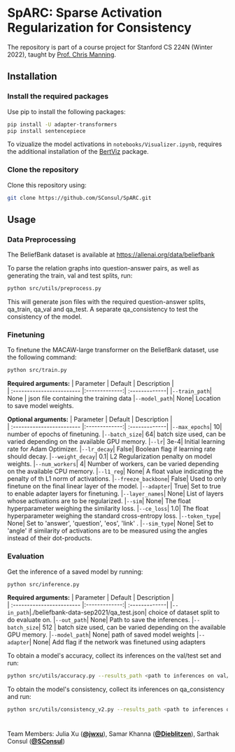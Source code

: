 # SpARC: Sparse Activation Regularization for Consistency
The repository is part of a course project for Stanford CS 224N (Winter 2022), taught by [Prof. Chris Manning](https://nlp.stanford.edu/~manning/).


## Installation

### Install the required packages
Use pip to install the following packages:
```bash
pip install -U adapter-transformers
pip install sentencepiece
```
To vizualize the model activations in `notebooks/Visualizer.ipynb`, requires the additional installation of the [BertViz](https://github.com/jessevig/bertviz) package.

### Clone the repository
Clone this repository using:

```bash
git clone https://github.com/SConsul/SpARC.git
```
## Usage

### Data Preprocessing
The BeliefBank dataset is available at https://allenai.org/data/beliefbank

To parse the relation graphs into question-answer pairs, as well as generating the train, val and test splits, run:
```bash
python src/utils/preprocess.py
```
This will generate json files with the required question-answer splits, qa_train, qa_val and qa_test. A separate qa_consistency to test the consistency of the model.

### Finetuning
To finetune the MACAW-large transformer on the BeliefBank dataset, use the following command:
```bash
python src/train.py 
```
**Required arguments:**
| Parameter                 | Default       | Description   |	
| :------------------------ |:-------------:| :-------------|
|`--train_path`| None | json file containing the training data
|`--model_path`| None| Location to save model weights.

**Optional arguments:**
| Parameter                 | Default       | Description   |	
| :------------------------ |:-------------:| :-------------|
|`--max_epochs`| 10| number of epochs of finetuning.
|`--batch_size`| 64| batch size used, can be varied depending on the available GPU memory.
|`--lr`| 3e-4| Initial learning rate for Adam Optimizer.
|`--lr_decay`| False| Boolean flag if learning rate should decay.
|`--weight_decay`| 0.1| L2 Regularization penalty on model weights.
|`--num_workers`| 4| Number of workers, can be varied depending on the available CPU memory.
|`--l1_reg`| None| A float value indicating the penalty of th L1 norm of activations.
|`--freeze_backbone`| False| Used to only finetune on the final linear layer of the model.
|`--adapter`| True| Set to true to enable adapter layers for finetuning.
|`--layer_names`| None| List of layers whose activations are to be regularized.
|`--sim`| None| The float hyperparameter weighing the similarity loss.
|`--ce_loss`| 1.0| The float hyperparameter weighing the standard cross-entropy loss.
|`--token_type`| None| Set to 'answer', 'question', 'eos', 'link' .
|`--sim_type`| None| Set to 'angle' if similarity of activations are to be measured using the angles instead of their dot-products.

### Evaluation
Get the inference of a saved model by running:
```bash
python src/inference.py
```
**Required arguments:**
| Parameter                 | Default       | Description   |	
| :------------------------ |:-------------:| :-------------|
|`--in_path`|./beliefbank-data-sep2021/qa_test.json| choice of dataset split to do evaluate on. 
|`--out_path`| None| Path to save the inferences. 
|`--batch_size`| 512 | batch size used, can be varied depending on the available GPU memory.
|`--model_path`| None| path of saved model weights
|`--adapter`| None| Add flag if the network was finetuned using adapters


To obtain a model's accuracy, collect its inferences on the val/test set and run:
```bash
python src/utils/accuracy.py --results_path <path to inferences on val/test set>
```

To obtain the model's consistency, collect its inferences on qa_consistency and run:
```bash
python src/utils/consistency_v2.py --results_path <path to inferences on qa_consistency>
```

#
Team Members: Julia Xu ([**@jwxu**](https://github.com/jwxu)), Samar Khanna ([**@Dieblitzen**](https://github.com/Dieblitzen)), Sarthak Consul ([**@SConsul**](https://github.com/SConsul))